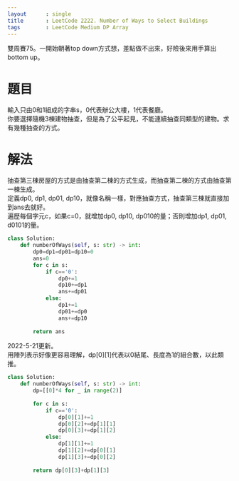 ```yaml
---
layout      : single
title       : LeetCode 2222. Number of Ways to Select Buildings
tags 		: LeetCode Medium DP Array
---
```

雙周賽75。一開始朝著top down方式想，差點做不出來，好險後來用手算出bottom up。

# 題目
輸入只由0和1組成的字串s，0代表辦公大樓，1代表餐廳。  
你要選擇隨機3棟建物抽查，但是為了公平起見，不能連續抽查同類型的建物。求有幾種抽查的方式。

# 解法
抽查第三棟房屋的方式是由抽查第二棟的方式生成，而抽查第二棟的方式由抽查第一棟生成。  
定義dp0, dp1, dp01, dp10，就像名稱一樣，對應抽查方式，抽查第三棟就直接加到ans去就好。  
遍歷每個字元c，如果c=0，就增加dp0, dp10, dp010的量；否則增加dp1, dp01, d0101的量。  

```python
class Solution:
    def numberOfWays(self, s: str) -> int:
        dp0=dp1=dp01=dp10=0
        ans=0
        for c in s:
            if c=='0':
                dp0+=1
                dp10+=dp1
                ans+=dp01
            else:
                dp1+=1
                dp01+=dp0
                ans+=dp10
            
        return ans
```

2022-5-21更新。  
用陣列表示好像更容易理解，dp[0][1]代表以0結尾、長度為1的組合數，以此類推。

```python
class Solution:
    def numberOfWays(self, s: str) -> int:
        dp=[[0]*4 for _ in range(2)]
      
        for c in s:
            if c=='0':
                dp[0][1]+=1
                dp[0][2]+=dp[1][1]
                dp[0][3]+=dp[1][2]
            else:
                dp[1][1]+=1
                dp[1][2]+=dp[0][1]
                dp[1][3]+=dp[0][2]
        
        return dp[0][3]+dp[1][3]
```